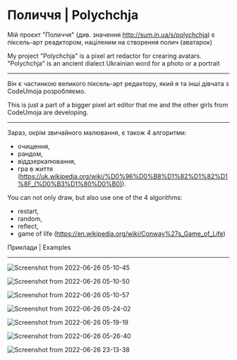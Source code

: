 # Поличчя | Polychchja <br>
Мій проєкт "Поличчя" (див. значення http://sum.in.ua/s/polychchja) є піксель-арт реадктором, націленим на створення полич (аватарок)<br>

My project "Polychchja" is a pixel art redactor for crearing avatars. "Polychchja" is an ancient dialect Ukrainian word for a photo or a portrait<br>

<hr>

Він є частинкою великого піксель-арт редактору, який я та інші дівчата з CodeUmoja розробляємо. <br>

This is just a part of a bigger pixel art editor that me and the other girls from CodeUmoja are developing. <br>

<hr>

Зараз, окрім звичайного малювання, є також 4 алгоритми:<br>
  - очищення, <br>
  - рандом, <br>
  - віддзеркалювання, <br> 
  - гра в життя (https://uk.wikipedia.org/wiki/%D0%96%D0%B8%D1%82%D1%82%D1%8F_(%D0%B3%D1%80%D0%B0)). <br>

You can not only draw, but also use one of the 4 algorithms: <br>
  - restart, <br>
  - random, <br>
  - reflect, <br>
  - game of life (https://en.wikipedia.org/wiki/Conway%27s_Game_of_Life)<br>
  
  
Приклади | Examples<br>
  
<hr>

![Screenshot from 2022-06-26 05-10-45](https://user-images.githubusercontent.com/90915275/175796526-c78ef126-aec7-41cb-966b-39c11f5e2590.png)

![Screenshot from 2022-06-26 05-10-50](https://user-images.githubusercontent.com/90915275/175796528-cd03e9b5-6526-484c-8403-d0f9b437b55e.png)

![Screenshot from 2022-06-26 05-10-57](https://user-images.githubusercontent.com/90915275/175796531-4a235945-e9bd-4878-976d-2914945e37aa.png)

![Screenshot from 2022-06-26 05-24-02](https://user-images.githubusercontent.com/90915275/175796794-59b58a3d-86d4-447b-90ce-84ab7e2b89e0.png)

![Screenshot from 2022-06-26 05-19-19](https://user-images.githubusercontent.com/90915275/175796591-f97996ed-8aeb-454f-b36e-9312a26e2a0b.png)

![Screenshot from 2022-06-26 05-26-40](https://user-images.githubusercontent.com/90915275/175796808-b2f55531-9fe4-4e05-86d7-1ba4d0f6934f.png)

![Screenshot from 2022-06-26 23-13-38](https://user-images.githubusercontent.com/90915275/175832301-be949c7f-dda8-42f9-9c9d-2bc823f2846c.png)

